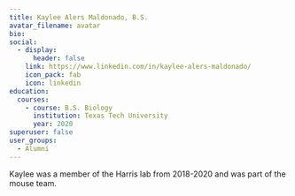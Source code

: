 ```yaml
---
title: Kaylee Alers Maldonado, B.S.
avatar_filename: avatar
bio: 
social:
  - display:
      header: false
    link: https://www.linkedin.com/in/kaylee-alers-maldonado/
    icon_pack: fab
    icon: linkedin
education:
  courses:
    - course: B.S. Biology
      institution: Texas Tech University
      year: 2020
superuser: false
user_groups:
  - Alumni
---
```

Kaylee was a member of the Harris lab from 2018-2020 and was part of the mouse team.

